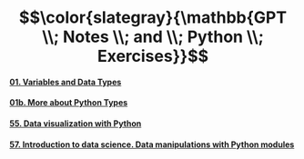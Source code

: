 # $$\color{slategray}{\mathbb{GPT \\; Notes \\; and \\; Python \\; Exercises}}$$

#### [01. Variables and Data Types](https://www.kaggle.com/code/olgabelitskaya/gptpythonnotes01)
#### [01b. More about Python Types](https://www.kaggle.com/code/olgabelitskaya/gptpythonnotes01b)
#### [55. Data visualization with Python](https://www.kaggle.com/code/olgabelitskaya/gptpythonnotes55)
#### [57. Introduction to data science. Data manipulations with Python modules](https://www.kaggle.com/code/olgabelitskaya/gptpythonnotes57)
